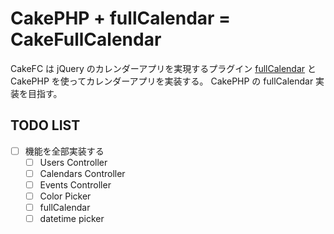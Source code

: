 # CakePHP + fullCalendar = CakeFullCalendar

CakeFC は jQuery のカレンダーアプリを実現するプラグイン
[fullCalendar](http://arshaw.com/fullcalendar/) と
CakePHP を使ってカレンダーアプリを実装する。
CakePHP の fullCalendar 実装を目指す。

## TODO LIST
- [ ] 機能を全部実装する
  - [ ] Users Controller
  - [ ] Calendars Controller
  - [ ] Events Controller
  - [ ] Color Picker
  - [ ] fullCalendar
  - [ ] datetime picker
